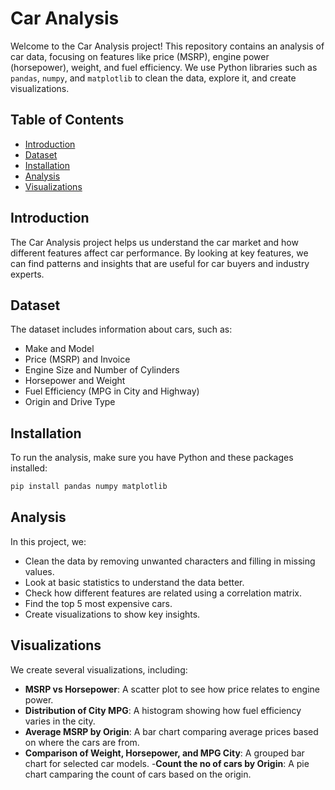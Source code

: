 # Car Analysis

Welcome to the Car Analysis project! This repository contains an analysis of car data, focusing on features like price (MSRP), engine power (horsepower), weight, and fuel efficiency. We use Python libraries such as `pandas`, `numpy`, and `matplotlib` to clean the data, explore it, and create visualizations.

## Table of Contents

- [Introduction](#introduction)
- [Dataset](#dataset)
- [Installation](#installation)
- [Analysis](#analysis)
- [Visualizations](#visualizations)

## Introduction

The Car Analysis project helps us understand the car market and how different features affect car performance. By looking at key features, we can find patterns and insights that are useful for car buyers and industry experts.

## Dataset

The dataset includes information about cars, such as:
- Make and Model
- Price (MSRP) and Invoice
- Engine Size and Number of Cylinders
- Horsepower and Weight
- Fuel Efficiency (MPG in City and Highway)
- Origin and Drive Type

## Installation

To run the analysis, make sure you have Python and these packages installed:

```bash
pip install pandas numpy matplotlib
```

## Analysis

In this project, we:
- Clean the data by removing unwanted characters and filling in missing values.
- Look at basic statistics to understand the data better.
- Check how different features are related using a correlation matrix.
- Find the top 5 most expensive cars.
- Create visualizations to show key insights.

## Visualizations

We create several visualizations, including:
- **MSRP vs Horsepower**: A scatter plot to see how price relates to engine power.
- **Distribution of City MPG**: A histogram showing how fuel efficiency varies in the city.
- **Average MSRP by Origin**: A bar chart comparing average prices based on where the cars are from.
- **Comparison of Weight, Horsepower, and MPG City**: A grouped bar chart for selected car models.
-**Count the no of cars by Origin**: A pie chart camparing the count of cars based on the origin.


